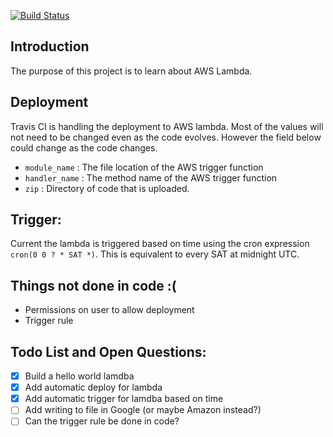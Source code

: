 [![Build Status](https://travis-ci.org/swatro/TimesheetLoad.svg?branch=master)](https://travis-ci.org/swatro/TimesheetLoad)

## Introduction
The purpose of this project is to learn about AWS Lambda.

## Deployment
Travis CI is handling the deployment to AWS lambda. Most of the values will not need to be changed even as the code evolves.
However the field below could change as the code changes.
* `module_name` : The file location of the AWS trigger function
* `handler_name` : The method name of the AWS trigger function
* `zip` : Directory of code that is uploaded. 


## Trigger: 
Current the lambda is triggered based on time using the cron expression `cron(0 0 ? * SAT *)`. This is equivalent to every SAT at
midnight UTC. 

## Things not done in code :(
* Permissions on user to allow deployment
* Trigger rule

## Todo List and Open Questions:
- [x] Build a hello world lamdba
- [x] Add automatic deploy for lambda
- [x] Add automatic trigger for lamdba based on time
- [ ] Add writing to file in Google (or maybe Amazon instead?)
- [ ] Can the trigger rule be done in code?